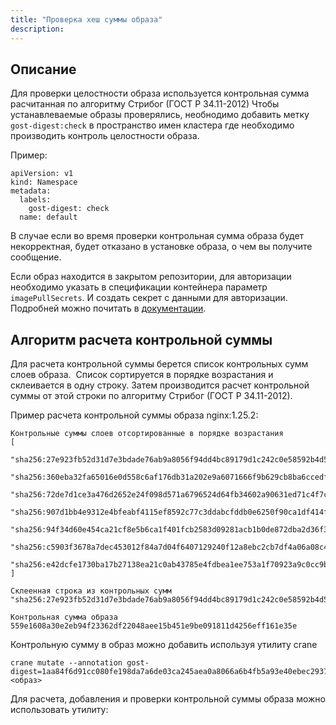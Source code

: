 ```yaml
---
title: "Проверка хеш суммы образа"
description:
---
```


## Описание

Для проверки целостности образа используется контрольная сумма расчитанная по алгоритму Стрибог (ГОСТ Р 34.11-2012)
Чтобы устанавлеваемые образы проверялись, необнодимо добавить метку ```gost-digest:check``` в пространство имен кластера где необходимо производить контроль целостности образа.

Пример:
```
apiVersion: v1
kind: Namespace
metadata:
  labels:
    gost-digest: check
  name: default
```
В случае если во время проверки контрольная сумма образа будет некорректная, будет отказано в установке образа, о чем вы получите сообщение.

Если образ находится в закрытом репозитории, для авторизации необходимо указать в спецификации контейнера параметр ```imagePullSecrets```. И создать секрет с данными для авторизации. Подробней можно почитать в [документации](https://kubernetes.io/docs/tasks/configure-pod-container/pull-image-private-registry/).

## Алгоритм расчета контрольной суммы

Для расчета контрольной суммы берется список контрольных сумм слоев образа.  Список сортируется в порядке возрастания и склеивается в одну строку. Затем производится расчет контрольной суммы от этой строки по алгоритму Стрибог (ГОСТ Р 34.11-2012).

Пример расчета контрольной суммы образа nginx:1.25.2:
```
Контрольные суммы слоев отсортированные в порядке возрастания
[
    "sha256:27e923fb52d31d7e3bdade76ab9a8056f94dd4bc89179d1c242c0e58592b4d5c",
    "sha256:360eba32fa65016e0d558c6af176db31a202e9a6071666f9b629cb8ba6ccedf0",
    "sha256:72de7d1ce3a476d2652e24f098d571a6796524d64fb34602a90631ed71c4f7ce",
    "sha256:907d1bb4e9312e4bfeabf4115ef8592c77c3ddabcfddb0e6250f90ca1df414fe",
    "sha256:94f34d60e454ca21cf8e5b6ca1f401fcb2583d09281acb1b0de872dba2d36f34",
    "sha256:c5903f3678a7dec453012f84a7d04f6407129240f12a8ebc2cb7df4a06a08c4f",
    "sha256:e42dcfe1730ba17b27138ea21c0ab43785e4fdbea1ee753a1f70923a9c0cc9b8"
]

Склеенная строка из контрольных сумм
"sha256:27e923fb52d31d7e3bdade76ab9a8056f94dd4bc89179d1c242c0e58592b4d5csha256:360eba32fa65016e0d558c6af176db31a202e9a6071666f9b629cb8ba6ccedf0sha256:72de7d1ce3a476d2652e24f098d571a6796524d64fb34602a90631ed71c4f7cesha256:907d1bb4e9312e4bfeabf4115ef8592c77c3ddabcfddb0e6250f90ca1df414fesha256:94f34d60e454ca21cf8e5b6ca1f401fcb2583d09281acb1b0de872dba2d36f34sha256:c5903f3678a7dec453012f84a7d04f6407129240f12a8ebc2cb7df4a06a08c4fsha256:e42dcfe1730ba17b27138ea21c0ab43785e4fdbea1ee753a1f70923a9c0cc9b8"

Контрольная сумма образа
559e1608a30e2eb94f23362df22048aee15b451e9be091811d4256eff161e35e
```

Контрольную сумму в образ можно добавить используя утилиту crane
```
crane mutate --annotation gost-digest=1aa84f6d91cc080fe198da7a6de03ca245aea0a8066a6b4fb5a93e40ebec2937 <образ>
```
Для расчета, добавления и проверки контрольной суммы образа можно использовать утилиту:

